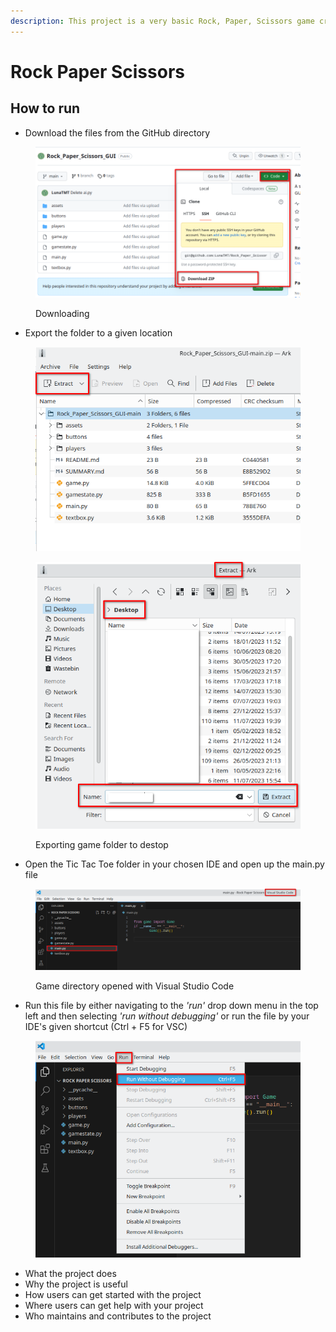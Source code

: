```yaml
---
description: This project is a very basic Rock, Paper, Scissors game created with Pygame
---
```


# Rock Paper Scissors

## How to run

* Download the files from the GitHub directory

<figure><img src=".gitbook/assets/rock_paper_scissors.png" alt=""><figcaption><p>Downloading</p></figcaption></figure>

* Export the folder to a given location&#x20;

<figure><img src=".gitbook/assets/extract.png" alt=""><figcaption></figcaption></figure>

<figure><img src=".gitbook/assets/extract_2.png" alt=""><figcaption><p>Exporting game folder to destop</p></figcaption></figure>

* Open the Tic Tac Toe folder in your chosen IDE and open up the main.py file

<figure><img src=".gitbook/assets/run.png" alt=""><figcaption><p>Game directory opened with Visual Studio Code</p></figcaption></figure>

* Run this file by either navigating to the _'run'_ drop down menu in the top left and then selecting _'run without debugging'_ or run the file by your IDE's given shortcut (Ctrl + F5 for VSC)

<figure><img src=".gitbook/assets/run2.png" alt=""><figcaption></figcaption></figure>



* What the project does
* Why the project is useful
* How users can get started with the project
* Where users can get help with your project
* Who maintains and contributes to the project
